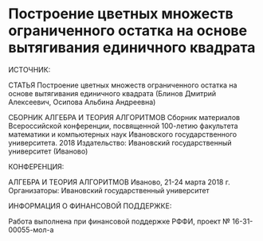 # Построение цветных множеств ограниченного остатка на основе вытягивания единичного квадрата
ИСТОЧНИК:

СТАТЬЯ 
Построение цветных множеств ограниченного остатка на основе вытягивания единичного квадрата (Блинов Дмитрий Алексеевич, Осипова Альбина Андреевна)

СБОРНИК 
АЛГЕБРА И ТЕОРИЯ АЛГОРИТМОВ
Сборник материалов Всероссийской конференции, посвященной 100-летию факультета математики и компьютерных наук Ивановского государственного университета. 2018
Издательство: Ивановский государственный университет (Иваново)

КОНФЕРЕНЦИЯ:
	
АЛГЕБРА И ТЕОРИЯ АЛГОРИТМОВ
Иваново, 21-24 марта 2018 г.
Организаторы: Ивановский государственный университет

ИНФОРМАЦИЯ О ФИНАНСОВОЙ ПОДДЕРЖКЕ:
 	
Работа выполнена при финансовой поддержке РФФИ, проект № 16-31-00055-мол-а
